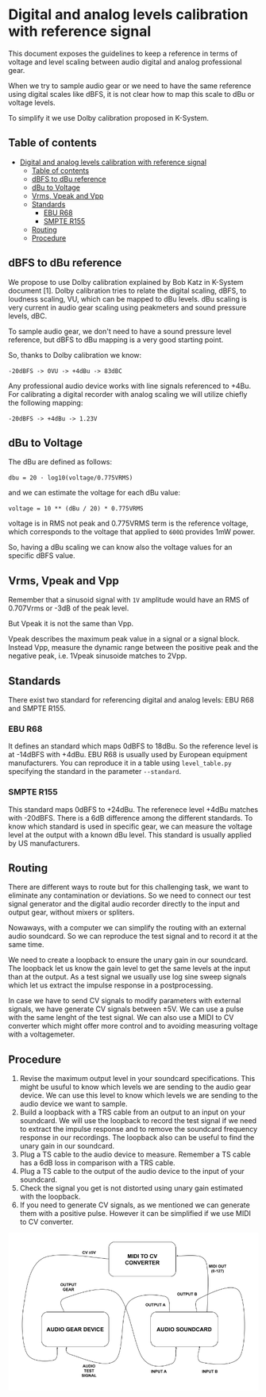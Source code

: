 # Digital and analog levels calibration with reference signal

This document exposes the guidelines to keep a reference in terms of voltage and level scaling between audio digital and analog professional gear.

When we try to sample audio gear or we need to have the same reference using digital scales like dBFS, it is not clear how to map this scale to dBu or voltage levels.

To simplify it we use Dolby calibration proposed in K-System.

## Table of contents

- [Digital and analog levels calibration with reference signal](#digital-and-analog-levels-calibration-with-reference-signal)
  - [Table of contents](#table-of-contents)
  - [dBFS to dBu reference](#dbfs-to-dbu-reference)
  - [dBu to Voltage](#dbu-to-voltage)
  - [Vrms, Vpeak and Vpp](#vrms-vpeak-and-vpp)
  - [Standards](#standards)
    - [EBU R68](#ebu-r68)
    - [SMPTE R155](#smpte-r155)
  - [Routing](#routing)
  - [Procedure](#procedure)

## dBFS to dBu reference

We propose to use Dolby calibration explained by Bob Katz in K-System document [1]. Dolby calibration tries to relate the digital scaling, dBFS, to loudness scaling, VU, which can be mapped to dBu levels. dBu scaling is very current in audio gear scaling using peakmeters and sound pressure levels, dBC.

To sample audio gear, we don't need to have a sound pressure level reference, but dBFS to dBu mapping is a very good starting point.

So, thanks to Dolby calibration we know:

`-20dBFS -> 0VU -> +4dBu -> 83dBC`

Any professional audio device works with line signals referenced to +4Bu. For calibrating a digital recorder with analog scaling we will utilize chiefly the following mapping:

`-20dBFS -> +4dBu -> 1.23V`

## dBu to Voltage

The dBu are defined as follows:

`dbu = 20 · log10(voltage/0.775VRMS)`

and we can estimate the voltage for each dBu value:

`voltage = 10 ** (dBu / 20) * 0.775VRMS`

voltage is in RMS not peak and 0.775VRMS term is the reference voltage, which corresponds to the voltage that applied to `600Ω` provides 1mW power.

So, having a dBu scaling we can know also the voltage values for an specific dBFS value.

## Vrms, Vpeak and Vpp

Remember that a sinusoid signal with `1V` amplitude would have an RMS of 0.707Vrms or -3dB of the peak level.

But Vpeak it is not the same than Vpp.

Vpeak describes the maximum peak value in a signal or a signal block. Instead Vpp, measure the dynamic range between the positive peak and the negative peak, i.e. 1Vpeak sinusoide matches to 2Vpp.

## Standards

There exist two standard for referencing digital and analog levels: EBU R68 and SMPTE R155.

### EBU R68

It defines an standard which maps 0dBFS to 18dBu. So the reference level is at -14dBFS with +4dBu. EBU R68 is usually used by European equipment manufacturers. You can reproduce it in a table using `level_table.py` specifying the standard in the parameter `--standard`.

### SMPTE R155

This standard maps 0dBFS to +24dBu. The referenece level +4dBu matches with -20dBFS. There is a 6dB difference among the different standards. To know which standard is used in specific gear, we can measure the voltage level at the output with a known dBu level. This standard is usually applied by US manufacturers.

## Routing

There are different ways to route but for this challenging task, we want to eliminate any contamination or deviations. So we need to connect our test signal generator and the digital audio recorder directly to the input and output gear, without mixers or spliters.

Nowaways, with a computer we can simplify the routing with an external audio soundcard. So we can reproduce the test signal and to record it at the same time.

We need to create a loopback to ensure the unary gain in our soundcard. The loopback let us know the gain level to get the same levels at the input than at the output. As a test signal we usually use log sine sweep signals which let us extract the impulse response in a postprocessing.

In case we have to send CV signals to modify parameters with external signals, we have generate CV signals between ±5V. We can use a pulse with the same lenght of the test signal. We can also use a MIDI to CV converter which might offer more control and to avoiding measuring voltage with a voltagemeter.

## Procedure

  1. Revise the maximum output level in your soundcard specifications. This might be usuful to know which levels we are sending to the audio gear device. We can use this level to know which levels we are sending to the audio device we want to sample.
  2. Build a loopback with a TRS cable from an output to an input on your soundcard. We will use the loopback to record the test signal if we need to extract the impulse response and to remove the soundcard frequency response in our recordings. The loopback also can be useful to find the unary gain in our soundcard.
  3. Plug a TS cable to the audio device to measure. Remember a TS cable has a 6dB loss in comparison with a TRS cable.
  4. Plug a TS cable to the output of the audio device to the input of your soundcard.
  5. Check the signal you get is not distorted using unary gain estimated with the loopback.
  6. If you need to generate CV signals, as we mentioned we can generate them with a positive pulse. However it can be simplified if we use MIDI to CV converter.

![alt text](img/routing.png)
